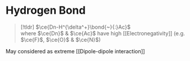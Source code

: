 # Hydrogen Bond

> [!tldr] $\ce{Dn-H^{\delta^+}\bond{~}{:}Ac}$  
> where $\ce{Dn}$ & $\ce{Ac}$ have high [[Electronegativity]] (e.g. $\ce{F}$, $\ce{O}$ & $\ce{N}$)

May considered as extreme [[Dipole-dipole interaction]]
